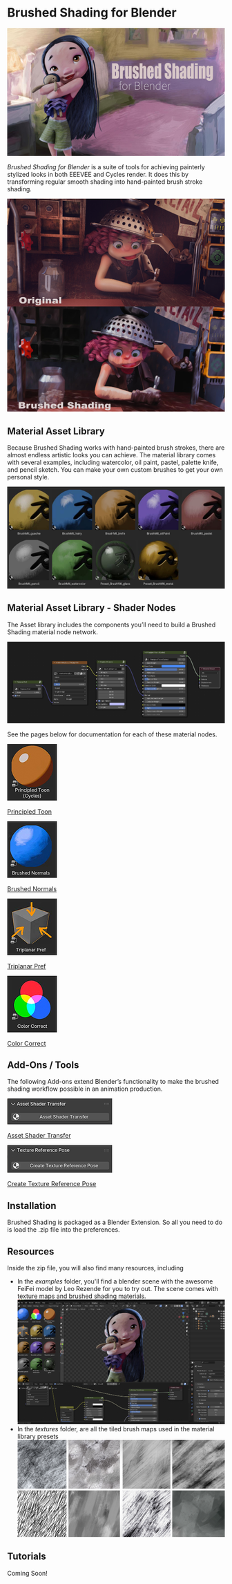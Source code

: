 # Brushed Shading for Blender

![img](docs/img/FeiFei_BrushShade_v2.jpg)

*Brushed Shading for Blender* is a suite of tools for achieving painterly stylized looks in both EEEVEE and Cycles render. It does this by transforming regular smooth shading into hand-painted brush stroke shading. 

![img](docs/img/Junkyard_close_BA.jpg)

## Material Asset Library

Because Brushed Shading works with hand-painted brush strokes, there are almost endless artistic looks you can achieve. The material library comes with several examples, including watercolor, oil paint, pastel, palette knife, and pencil sketch. You can make your own custom brushes to get your own personal style.

![img](docs/img/matLib.jpg)

## Material Asset Library - Shader Nodes

The Asset library includes the components you’ll need to build a Brushed Shading material node network. 

![img](docs/img/matNet.jpg)

See the pages below for documentation for each of these material nodes.

[![img](docs/img/toon.jpg)](docs/PrincipledToon.html)

[Principled Toon](docs/PrincipledToon.md)

[![img](docs/img/nor.jpg)](docs/BrushNormals.html)

[Brushed Normals](docs/BrushNormals.md)

[![img](docs/img/tri.jpg)](docs/triPref.html)

[Triplanar Pref](docs/triPref.md)

[![img](docs/img/cc.jpg)](docs/cc.html)

[Color Correct](docs/cc.md)

## Add-Ons / Tools

The following Add-ons extend Blender’s functionality to make the brushed shading workflow possible in an animation production.

[![AST](docs/img/shaderTransfer.jpg)](docs/shaderTransfer.html)

[Asset Shader Transfer](docs/shaderTransfer.md)

[![img](docs/img/texRef.jpg)](docs/texRef.html)

[Create Texture Reference Pose](docs/texRef.md)

## Installation

Brushed Shading is packaged as a Blender Extension. So all you need to do is load the .zip file into the preferences. 

## Resources

Inside the zip file, you will also find many resources, including 

- In the *examples* folder, you'll find a blender scene with the awesome FeiFei model by Leo Rezende for you to try out. The scene comes with texture maps and brushed shading materials.
  ![img](docs/img/exampleScene.jpg)
- In the *textures* folder, are all the tiled brush maps used in the material library presets
  ![img](docs/img/brushMaps.jpg)

## Tutorials

Coming Soon!
